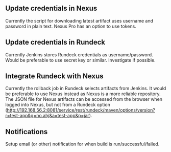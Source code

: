 ## Update credentials in Nexus  
Currently the script for downloading latest artifact uses username and password in plain text. Nexus Pro has an option to use tokens.

## Update credentials in Rundeck
Currently Jenkins stores Rundeck credentials as username/password. Would be preferable to use secret key or similar. Investigate if possible.

## Integrate Rundeck with Nexus  
Currently the rollback job in Rundeck selects artifacts from Jenkins. It would be preferable to use Nexus instead as Nexus is a more
reliable repository. The JSON file for Nexus artifacts can be accessed from the browser when logged into Nexus, but not from a Rundeck
option (http://192.168.56.2:8081/service/rest/rundeck/maven/options/version?r=test-app&g=no.ahj&a=test-app&p=jar).

## Notifications
Setup email (or other) notification for when build is run/successful/failed.
